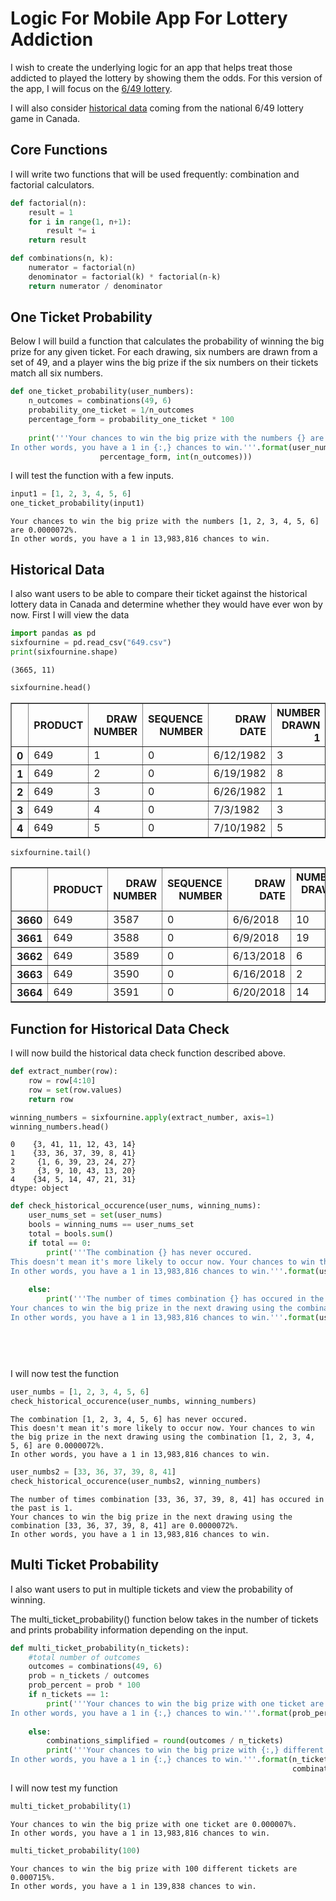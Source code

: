 
# Logic For Mobile App For Lottery Addiction

I wish to create the underlying logic for an app that helps treat those addicted to played the lottery by showing them the odds. For this version of the app, I will focus on the [6/49 lottery](https://en.wikipedia.org/wiki/Lotto_6/49).

I will also consider [historical data](https://www.kaggle.com/datascienceai/lottery-dataset) coming from the national 6/49 lottery game in Canada. 

## Core Functions

I will write two functions that will be used frequently: combination and factorial calculators. 


```python
def factorial(n):
    result = 1
    for i in range(1, n+1):
        result *= i
    return result

def combinations(n, k):
    numerator = factorial(n)
    denominator = factorial(k) * factorial(n-k)
    return numerator / denominator
```

## One Ticket Probability

Below I will build a function that calculates the probability of winning the big prize for any given ticket. For each drawing, six numbers are drawn from a set of 49, and a player wins the big prize if the six numbers on their tickets match all six numbers.


```python
def one_ticket_probability(user_numbers): 
    n_outcomes = combinations(49, 6)
    probability_one_ticket = 1/n_outcomes
    percentage_form = probability_one_ticket * 100
    
    print('''Your chances to win the big prize with the numbers {} are {:.7f}%.
In other words, you have a 1 in {:,} chances to win.'''.format(user_numbers,
                    percentage_form, int(n_outcomes)))
```

I will test the function with a few inputs. 


```python
input1 = [1, 2, 3, 4, 5, 6]
one_ticket_probability(input1)
```

    Your chances to win the big prize with the numbers [1, 2, 3, 4, 5, 6] are 0.0000072%.
    In other words, you have a 1 in 13,983,816 chances to win.


## Historical Data 

I also want users to be able to compare their ticket against the historical lottery data in Canada and determine whether they would have ever won by now. First I will view the data


```python
import pandas as pd
sixfournine = pd.read_csv("649.csv")
print(sixfournine.shape)
```

    (3665, 11)



```python
sixfournine.head()
```




<div>
<style scoped>
    .dataframe tbody tr th:only-of-type {
        vertical-align: middle;
    }

    .dataframe tbody tr th {
        vertical-align: top;
    }

    .dataframe thead th {
        text-align: right;
    }
</style>
<table border="1" class="dataframe">
  <thead>
    <tr style="text-align: right;">
      <th></th>
      <th>PRODUCT</th>
      <th>DRAW NUMBER</th>
      <th>SEQUENCE NUMBER</th>
      <th>DRAW DATE</th>
      <th>NUMBER DRAWN 1</th>
      <th>NUMBER DRAWN 2</th>
      <th>NUMBER DRAWN 3</th>
      <th>NUMBER DRAWN 4</th>
      <th>NUMBER DRAWN 5</th>
      <th>NUMBER DRAWN 6</th>
      <th>BONUS NUMBER</th>
    </tr>
  </thead>
  <tbody>
    <tr>
      <th>0</th>
      <td>649</td>
      <td>1</td>
      <td>0</td>
      <td>6/12/1982</td>
      <td>3</td>
      <td>11</td>
      <td>12</td>
      <td>14</td>
      <td>41</td>
      <td>43</td>
      <td>13</td>
    </tr>
    <tr>
      <th>1</th>
      <td>649</td>
      <td>2</td>
      <td>0</td>
      <td>6/19/1982</td>
      <td>8</td>
      <td>33</td>
      <td>36</td>
      <td>37</td>
      <td>39</td>
      <td>41</td>
      <td>9</td>
    </tr>
    <tr>
      <th>2</th>
      <td>649</td>
      <td>3</td>
      <td>0</td>
      <td>6/26/1982</td>
      <td>1</td>
      <td>6</td>
      <td>23</td>
      <td>24</td>
      <td>27</td>
      <td>39</td>
      <td>34</td>
    </tr>
    <tr>
      <th>3</th>
      <td>649</td>
      <td>4</td>
      <td>0</td>
      <td>7/3/1982</td>
      <td>3</td>
      <td>9</td>
      <td>10</td>
      <td>13</td>
      <td>20</td>
      <td>43</td>
      <td>34</td>
    </tr>
    <tr>
      <th>4</th>
      <td>649</td>
      <td>5</td>
      <td>0</td>
      <td>7/10/1982</td>
      <td>5</td>
      <td>14</td>
      <td>21</td>
      <td>31</td>
      <td>34</td>
      <td>47</td>
      <td>45</td>
    </tr>
  </tbody>
</table>
</div>




```python
sixfournine.tail()
```




<div>
<style scoped>
    .dataframe tbody tr th:only-of-type {
        vertical-align: middle;
    }

    .dataframe tbody tr th {
        vertical-align: top;
    }

    .dataframe thead th {
        text-align: right;
    }
</style>
<table border="1" class="dataframe">
  <thead>
    <tr style="text-align: right;">
      <th></th>
      <th>PRODUCT</th>
      <th>DRAW NUMBER</th>
      <th>SEQUENCE NUMBER</th>
      <th>DRAW DATE</th>
      <th>NUMBER DRAWN 1</th>
      <th>NUMBER DRAWN 2</th>
      <th>NUMBER DRAWN 3</th>
      <th>NUMBER DRAWN 4</th>
      <th>NUMBER DRAWN 5</th>
      <th>NUMBER DRAWN 6</th>
      <th>BONUS NUMBER</th>
    </tr>
  </thead>
  <tbody>
    <tr>
      <th>3660</th>
      <td>649</td>
      <td>3587</td>
      <td>0</td>
      <td>6/6/2018</td>
      <td>10</td>
      <td>15</td>
      <td>23</td>
      <td>38</td>
      <td>40</td>
      <td>41</td>
      <td>35</td>
    </tr>
    <tr>
      <th>3661</th>
      <td>649</td>
      <td>3588</td>
      <td>0</td>
      <td>6/9/2018</td>
      <td>19</td>
      <td>25</td>
      <td>31</td>
      <td>36</td>
      <td>46</td>
      <td>47</td>
      <td>26</td>
    </tr>
    <tr>
      <th>3662</th>
      <td>649</td>
      <td>3589</td>
      <td>0</td>
      <td>6/13/2018</td>
      <td>6</td>
      <td>22</td>
      <td>24</td>
      <td>31</td>
      <td>32</td>
      <td>34</td>
      <td>16</td>
    </tr>
    <tr>
      <th>3663</th>
      <td>649</td>
      <td>3590</td>
      <td>0</td>
      <td>6/16/2018</td>
      <td>2</td>
      <td>15</td>
      <td>21</td>
      <td>31</td>
      <td>38</td>
      <td>49</td>
      <td>8</td>
    </tr>
    <tr>
      <th>3664</th>
      <td>649</td>
      <td>3591</td>
      <td>0</td>
      <td>6/20/2018</td>
      <td>14</td>
      <td>24</td>
      <td>31</td>
      <td>35</td>
      <td>37</td>
      <td>48</td>
      <td>17</td>
    </tr>
  </tbody>
</table>
</div>



## Function for Historical Data Check

I will now build the historical data check function described above. 


```python
def extract_number(row):
    row = row[4:10]
    row = set(row.values)
    return row

winning_numbers = sixfournine.apply(extract_number, axis=1)
winning_numbers.head()
```




    0    {3, 41, 11, 12, 43, 14}
    1    {33, 36, 37, 39, 8, 41}
    2     {1, 6, 39, 23, 24, 27}
    3     {3, 9, 10, 43, 13, 20}
    4    {34, 5, 14, 47, 21, 31}
    dtype: object




```python
def check_historical_occurence(user_nums, winning_nums):
    user_nums_set = set(user_nums)
    bools = winning_nums == user_nums_set
    total = bools.sum()
    if total == 0:
        print('''The combination {} has never occured.
This doesn't mean it's more likely to occur now. Your chances to win the big prize in the next drawing using the combination {} are 0.0000072%.
In other words, you have a 1 in 13,983,816 chances to win.'''.format(user_nums, user_nums))
        
    else:
        print('''The number of times combination {} has occured in the past is {}.
Your chances to win the big prize in the next drawing using the combination {} are 0.0000072%.
In other words, you have a 1 in 13,983,816 chances to win.'''.format(user_nums, total,
                                                                            user_nums))
        
    
    
```

I will now test the function


```python
user_numbs = [1, 2, 3, 4, 5, 6]
check_historical_occurence(user_numbs, winning_numbers)
```

    The combination [1, 2, 3, 4, 5, 6] has never occured.
    This doesn't mean it's more likely to occur now. Your chances to win the big prize in the next drawing using the combination [1, 2, 3, 4, 5, 6] are 0.0000072%.
    In other words, you have a 1 in 13,983,816 chances to win.



```python
user_numbs2 = [33, 36, 37, 39, 8, 41]
check_historical_occurence(user_numbs2, winning_numbers)
```

    The number of times combination [33, 36, 37, 39, 8, 41] has occured in the past is 1.
    Your chances to win the big prize in the next drawing using the combination [33, 36, 37, 39, 8, 41] are 0.0000072%.
    In other words, you have a 1 in 13,983,816 chances to win.


## Multi Ticket Probability

I also want users to put in multiple tickets and view the probability of winning. 

The multi_ticket_probability() function below takes in the number of tickets and prints probability information depending on the input.


```python
def multi_ticket_probability(n_tickets):
    #total number of outcomes
    outcomes = combinations(49, 6)
    prob = n_tickets / outcomes
    prob_percent = prob * 100
    if n_tickets == 1:
        print('''Your chances to win the big prize with one ticket are {:.6f}%.
In other words, you have a 1 in {:,} chances to win.'''.format(prob_percent, int(outcomes)))
    
    else:
        combinations_simplified = round(outcomes / n_tickets)   
        print('''Your chances to win the big prize with {:,} different tickets are {:.6f}%.
In other words, you have a 1 in {:,} chances to win.'''.format(n_tickets, prob_percent,
                                                               combinations_simplified))
```

I will now test my function


```python
multi_ticket_probability(1)
```

    Your chances to win the big prize with one ticket are 0.000007%.
    In other words, you have a 1 in 13,983,816 chances to win.



```python
multi_ticket_probability(100)
```

    Your chances to win the big prize with 100 different tickets are 0.000715%.
    In other words, you have a 1 in 139,838 chances to win.



```python

```
